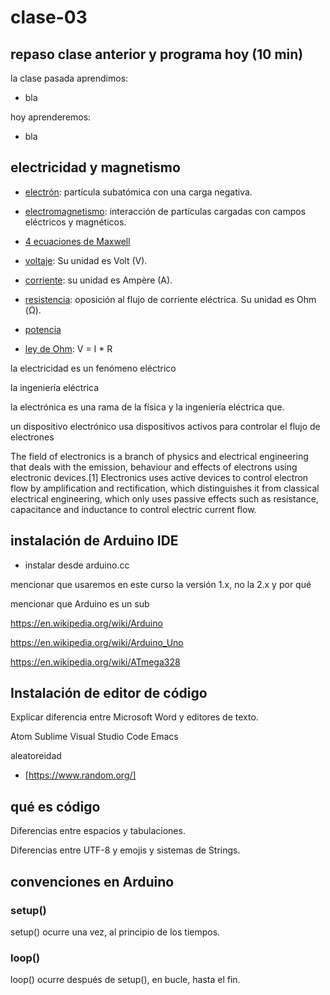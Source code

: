 # clase-03

## repaso clase anterior y programa hoy (10 min)

la clase pasada aprendimos:

* bla

hoy aprenderemos:

* bla

## electricidad y magnetismo

* [electrón](https://es.wikipedia.org/wiki/Electr%C3%B3n): partícula subatómica con una carga negativa.

* [electromagnetismo](https://es.wikipedia.org/wiki/Electromagnetismo): interacción de partículas cargadas con campos eléctricos y magnéticos.

* [4 ecuaciones de Maxwell](https://es.wikipedia.org/wiki/Ecuaciones_de_Maxwell)

* [voltaje](https://es.wikipedia.org/wiki/Tensi%C3%B3n_(electricidad)): Su unidad es Volt (V).

* [corriente](https://es.wikipedia.org/wiki/Corriente_el%C3%A9ctrica): su unidad es Ampère (A).

* [resistencia](https://es.wikipedia.org/wiki/Resistencia_el%C3%A9ctrica): oposición al flujo de corriente eléctrica. Su unidad es Ohm (Ω).

* [potencia]()

* [ley de Ohm](https://es.wikipedia.org/wiki/Ley_de_Ohm): V = I * R

la electricidad es un fenómeno eléctrico

la ingeniería eléctrica 

la electrónica es una rama de la física y la ingeniería eléctrica que.

un dispositivo electrónico usa dispositivos activos para controlar el flujo de electrones

The field of electronics is a branch of physics and electrical engineering that deals with the emission, behaviour and effects of electrons using electronic devices.[1] Electronics uses active devices to control electron flow by amplification and rectification, which distinguishes it from classical electrical engineering, which only uses passive effects such as resistance, capacitance and inductance to control electric current flow. 

## instalación de Arduino IDE

* instalar desde arduino.cc

mencionar que usaremos en este curso la versión 1.x, no la 2.x y por qué

mencionar que Arduino es un sub

https://en.wikipedia.org/wiki/Arduino

https://en.wikipedia.org/wiki/Arduino_Uno

https://en.wikipedia.org/wiki/ATmega328

## Instalación de editor de código

Explicar diferencia entre Microsoft Word y editores de texto.

Atom
Sublime
Visual Studio Code
Emacs

aleatoreidad

* [https://www.random.org/]


## qué es código

Diferencias entre espacios y tabulaciones.

Diferencias entre UTF-8 y emojis y sistemas de Strings.

## convenciones en Arduino

### setup()

setup() ocurre una vez, al principio de los tiempos.

### loop()

loop() ocurre después de setup(), en bucle, hasta el fin.